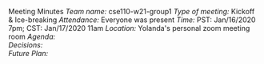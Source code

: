 Meeting Minutes
*Team name:*       cse110-w21-group1
*Type of meeting:* Kickoff & Ice-breaking
*Attendance:*      Everyone was present
*Time:*            PST: Jan/16/2020 7pm; CST: Jan/17/2020 11am
*Location:*        Yolanda's personal zoom meeting room
*Agenda:*          
*Decisions:*    
*Future Plan:*     
